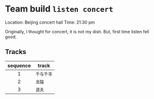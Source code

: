 # Team build `listen concert`

Location: Beijing concert hall
Time: 21:30 pm

Originally, I thought for concert, it is not my dish. But, first time listen fell good.

## Tracks

sequence | track
:--------: | --------
1 | `千与千寻`
2 | `龙猫`
3 | `道夫`
